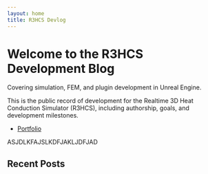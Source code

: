 ```yaml
---
layout: home
title: R3HCS Devlog
---
```


# Welcome to the R3HCS Development Blog

Covering simulation, FEM, and plugin development in Unreal Engine.

This is the public record of development for the Realtime 3D Heat Conduction Simulator (R3HCS), including authorship, goals, and development milestones.

- [Portfolio](https://caryrandazzo.github.io/portfolio/)

ASJDLKFAJSLKDFJAKLJDFJAD

## Recent Posts

